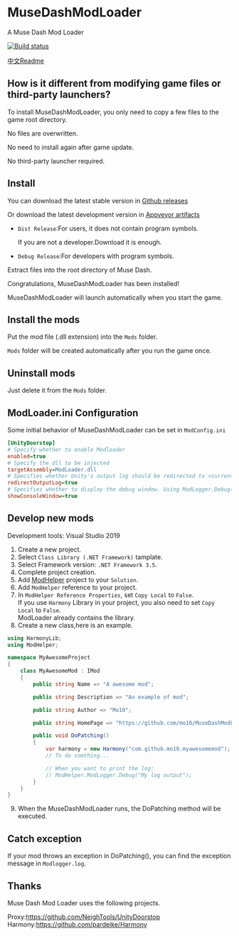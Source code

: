 # MuseDashModLoader
A Muse Dash Mod Loader

[![Build status](https://ci.appveyor.com/api/projects/status/x6u9uqyk0cvrnoa5?svg=true)](https://ci.appveyor.com/project/mo10/musedashmodloader)

[中文Readme](README.zh.md)

## How is it different from modifying game files or third-party launchers?

To install MuseDashModLoader, you only need to copy a few files to the game root directory.

No files are overwritten.

No need to install again after game update.

No third-party launcher required.

## Install

You can download the latest stable version in [Github releases](releases)

Or download the latest development version in [Appveyor artifacts](https://ci.appveyor.com/project/mo10/musedashmodloader/build/artifacts)

  - `Dist Release`:For users, it does not contain program symbols.

    If you are not a developer.Download it is enough.

  - `Debug Release`:For developers with program symbols.

Extract files into the root directory of Muse Dash.

Congratulations, MuseDashModLoader has been installed!

MuseDashModLoader will launch automatically when you start the game.

## Install the mods

Put the mod file (.dll extension) into the `Mods` folder.

`Mods` folder will be created automatically after you run the game once.

## Uninstall mods

Just delete it from the `Mods` folder.

## ModLoader.ini Configuration

Some initial behavior of MuseDashModLoader can be set in `ModConfig.ini`

```ini
[UnityDoorstop]
# Specify whether to enable Modloader
enabled=true
# Specify the dll to be injected
targetAssembly=ModLoader.dll
# Specifies whether Unity's output log should be redirected to <current folder>\output_log.txt
redirectOutputLog=true
# Specifies whether to display the debug window. Using ModLogger.Debug() method
showConsoleWindow=true
```

## Develop new mods

Development tools: Visual Studio 2019

1. Create a new project.
2. Select `Class Library (.NET Framework)` tamplate.
3. Select Framework version: `.NET Framework 3.5`.
4. Complete project creation.
5. Add [ModHelper](ModHelper) project to your `Solution`.
6. Add `ModHelper` reference to your project.
7. In `ModHelper Reference Properties`, set `Copy Local` to `False`.  
If you use `Harmony` Library in your project, you also need to set `Copy Local` to `False`.  
ModLoader already contains the library.
8. Create a new class,here is an example.  
```csharp
using HarmonyLib;
using ModHelper;

namespace MyAwesomeProject
{
    class MyAwesomeMod : IMod
    {
        public string Name => "A awesome mod";

        public string Description => "An example of mod";

        public string Author => "Mo10";

        public string HomePage => "https://github.com/mo10/MuseDashModLoader";

        public void DoPatching()
        {
            var harmony = new Harmony("com.github.mo10.myawesomemod");
            // To do somthing...

            // When you want to print the log:
            // ModHelper.ModLogger.Debug("My log output");
        }
    }
}
```
9. When the MuseDashModLoader runs, the DoPatching method will be executed.

## Catch exception

If your mod throws an exception in DoPatching(), you can find the exception message in `Modlogger.log`.

## Thanks

Muse Dash Mod Loader uses the following projects.

Proxy:https://github.com/NeighTools/UnityDoorstop  
Harmony:https://github.com/pardeike/Harmony
